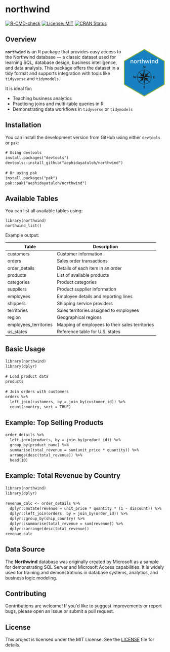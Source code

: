 # northwind 

[![R-CMD-check](https://github.com/aephidayatuloh/northwind/actions/workflows/R-CMD-check.yaml/badge.svg)](https://github.com/aephidayatuloh/northwind/actions/workflows/R-CMD-check.yaml)
[![License: MIT](https://img.shields.io/badge/license-MIT-blue.svg)](LICENSE)
[![CRAN Status](https://www.r-pkg.org/badges/version/northwind)](https://cran.r-project.org/package=northwind)

## Overview

<img src="inst/figures/imgfile.png" align="right" height="150" />

**`northwind`** is an R package that provides easy access to the Northwind database — a classic dataset used for learning SQL, database design, business intelligence, and data analysis. This package offers the dataset in a tidy format and supports integration with tools like `tidyverse` and `tidymodels`.

It is ideal for:
- Teaching business analytics  
- Practicing joins and multi-table queries in R  
- Demonstrating data workflows in `tidyverse` or `tidymodels`

## Installation

You can install the development version from GitHub using either `devtools` or `pak`:

```
# Using devtools
install.packages("devtools")
devtools::install_github("aephidayatuloh/northwind")

# Or using pak
install.packages("pak")
pak::pak("aephidayatuloh/northwind")
````

## Available Tables

You can list all available tables using:

```
library(northwind)
northwind_list()
```

Example output:

| Table          | Description                             |
| -------------- | --------------------------------------- |
| customers      | Customer information                    |
| orders         | Sales order transactions                |
| order_details  | Details of each item in an order        |
| products       | List of available products              |
| categories     | Product categories                      |
| suppliers      | Product supplier information            |
| employees      | Employee details and reporting lines    |
| shippers       | Shipping service providers              |
| territories    | Sales territories assigned to employees |
| region         | Geographical regions                    |
| employees_territories | Mapping of employees to their sales territories |
| us_states      | Reference table for U.S. states         |



## Basic Usage

```
library(northwind)
library(dplyr)

# Load product data
products

# Join orders with customers
orders %>%
  left_join(customers, by = join_by(customer_id)) %>%
  count(country, sort = TRUE)
```

## Example: Top Selling Products

```
order_details %>%
  left_join(products, by = join_by(product_id)) %>%
  group_by(product_name) %>%
  summarise(total_revenue = sum(unit_price * quantity)) %>%
  arrange(desc(total_revenue)) %>%
  head(10)
```

## Example: Total Revenue by Country

``` 
library(northwind)
library(dplyr)

revenue_calc <- order_details %>%
  dplyr::mutate(revenue = unit_price * quantity * (1 - discount)) %>% 
  dplyr::left_join(orders, by = join_by(order_id)) %>% 
  dplyr::group_by(ship_country) %>% 
  dplyr::summarise(total_revenue = sum(revenue)) %>% 
  dplyr::arrange(desc(total_revenue))
revenue_calc
```

## Data Source

The **Northwind** database was originally created by Microsoft as a sample for demonstrating SQL Server and Microsoft Access capabilities. It is widely used for training and demonstrations in database systems, analytics, and business logic modeling.

## Contributing

Contributions are welcome! If you'd like to suggest improvements or report bugs, please open an issue or submit a pull request.

## License

This project is licensed under the MIT License. See the [LICENSE](LICENSE) file for details.

